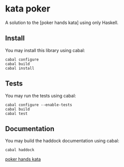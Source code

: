 # kata poker

A solution to the [poker hands kata] using only Haskell.

## Install

You may install this library using cabal:

    cabal configure
    cabal build
    cabal install

## Tests

You may run the tests using cabal:

	cabal configure --enable-tests
	cabal build
	cabal test

## Documentation

You may build the haddock documentation using cabal:

	cabal haddock

[poker hands kata](http://codingdojo.org/cgi-bin/wiki.pl?KataPokerHands)
